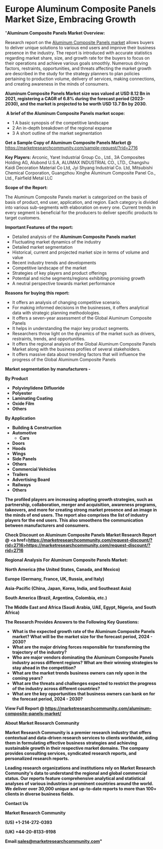 # Europe Aluminum Composite Panels Market Size, Embracing Growth
"<strong>Aluminum Composite Panels Market Overview:</strong>

Research report on the <a href=https://marketresearchcommunity.com/aluminum-composite-panels-market/>Aluminum Composite Panels market</a> allows buyers to deliver unique solutions to various end users and improve their business presence in the industry. The report is introduced with accurate statistics regarding market share, size, and growth rate for the buyers to focus on their operations and achieve various goals smoothly. Numerous driving factors, restraints, opportunities, and threats affecting the market growth are described in the study for the strategy planners to plan policies pertaining to production volume, delivery of services, making connections, and creating awareness in the minds of consumers.

<strong>Aluminum Composite Panels Market size was valued at USD 8.12 Bn in 2021, registering a CAGR of 6.8% during the forecast period (2023-2030), and the market is projected to be worth USD 13.7 Bn by 2030.</strong>

 <Strong>A brief of the Aluminum Composite Panels market scope:</Strong>
<ul>
 <li>1  A basic synopsis of the competitive landscape</li>
 <li>2  An in-depth breakdown of the regional expanse</li>
 <li>3  A short outline of the market segmentation</li>
</ul>
<strong>Get a Sample Copy of Aluminum Composite Panels Market @ </b></strong><a href=https://marketresearchcommunity.com/sample-request/?rid=2716><u>https://marketresearchcommunity.com/sample-request/?rid=2716</u></a>

<strong>Key Players:</strong> 
Arconic, Yaret Industrial Group Co., Ltd., 3A Composites Holding AG, Alubond U.S.A, ALUMAX INDUSTRIAL CO., LTD., Changshu Kaidi Decoration Material Co Ltd, Jyi Shyang Industrial Co. Ltd, Mitsubishi Chemical Corporation, Guangzhou Xinghe Aluminum Composite Panel Co., Ltd., Fairfield Metal LLC

<strong>Scope of the Report:</strong>

The Aluminum Composite Panels market is categorized on the basis of basis of product, end user, application, and region. Each category is divided into various sub-segments with elaboration on every one. Current trends in every segment is beneficial for the producers to deliver specific products to target customers.

<strong><b>Important Features of the report:</b></strong>
<ul>
  <li>Detailed analysis of the <strong><b>Aluminum Composite Panels </b></strong><strong><b>market</b></strong></li>
  <li>Fluctuating market dynamics of the industry</li>
  <li>Detailed market segmentation</li>
  <li>Historical, current and projected market size in terms of volume and value</li>
  <li>Recent industry trends and developments</li>
  <li>Competitive landscape of the market</li>
  <li>Strategies of key players and product offerings</li>
  <li>Potential and niche segments/regions exhibiting promising growth</li>
  <li>A neutral perspective towards market performance</li>
</ul>
<strong><b>Reasons for buying this report:</b></strong>
<ul>
  <li>It offers an analysis of changing competitive scenario.</li>
  <li>For making informed decisions in the businesses, it offers analytical data with strategic planning methodologies.</li>
  <li>It offers a seven-year assessment of the Global Aluminum Composite Panels</li>
  <li>It helps in understanding the major key product segments.</li>
  <li>Researchers throw light on the dynamics of the market such as drivers, restraints, trends, and opportunities.</li>
  <li>It offers the regional analysis of the Global Aluminum Composite Panels Market along with the business profiles of several stakeholders.</li>
  <li>It offers massive data about trending factors that will influence the progress of the Global Aluminum Composite Panels</li>
</ul>

<strong>Market segmentation by manufacturers -</strong>


<strong><strong>By Product</strong></h4>
<ul>
 	<li>Polyvinylidene Difluoride</li>
 	<li>Polyester</li>
 	<li>Laminating Coating</li>
 	<li>Oxide Film</li>
 	<li>Others</li>
</ul>
<strong><strong>By Application</strong></h4>
<ul>
 	<li>Building &amp; Construction</li>
 	<li>Automotive
<ul>
 	<li>Cars</li>
</ul>
</li>
 	<li>Doors</li>
 	<li>Hoods</li>
 	<li>Wings</li>
 	<li>Side Panels</li>
 	<li>Others</li>
 	<li>Commercial Vehicles</li>
 	<li>Trailers</li>
 	<li>Advertising Board</li>
 	<li>Railways</li>
 	<li>Others</li>
</ul>

The profiled players are increasing adopting growth strategies, such as partnership, collaboration, merger and acquisition, awareness programs, takeovers, and more for creating strong market presence and an image in the minds of end users. The report also comprises the list of industry players for the end users. This also smoothens the communication between manufacturers and consumers.

<strong><b>Check Discount on Aluminum Composite Panels Market Research Report @ </b></strong><a href=https://marketresearchcommunity.com/request-discount/?rid=2716><u>https://marketresearchcommunity.com/request-discount/?rid=2716</u></a>

<strong>Regional Analysis For Aluminum Composite Panels Market:</strong>

<strong>North America</strong> (the United States, Canada, and Mexico)

<strong>Europe</strong> (Germany, France, UK, Russia, and Italy)

<strong>Asia-Pacific</strong> (China, Japan, Korea, India, and Southeast Asia)

<strong>South America</strong> (Brazil, Argentina, Colombia, etc.)

<strong>The Middle East and Africa</strong> (Saudi Arabia, UAE, Egypt, Nigeria, and South Africa)

<strong>The Research Provides Answers to the Following Key Questions:</strong>
<ul>
 	<li>What is the expected growth rate of the Aluminum Composite Panels market? What will be the market size for the forecast period, 2024 - 2030?</li>
 	<li>What are the major driving forces responsible for transforming the trajectory of the industry?</li>
 	<li>Who are major vendors dominating the Aluminum Composite Panels industry across different regions? What are their winning strategies to stay ahead in the competition?</li>
 	<li>What are the market trends business owners can rely upon in the coming years?</li>
 	<li>What are the threats and challenges expected to restrict the progress of the industry across different countries?</li>
 	<li>What are the key opportunities that business owners can bank on for the forecast period, 2024 - 2030?</li>
</ul>

<strong>View Full Report @</strong> <a href=https://marketresearchcommunity.com/aluminum-composite-panels-market/>https://marketresearchcommunity.com/aluminum-composite-panels-market/</a>

<strong>About Market Research Community</strong>

Market Research Community is a premier research industry that offers contextual and data-driven research services to clients worldwide, aiding them in formulating effective business strategies and achieving sustainable growth in their respective market domains. The company provides consulting services, syndicated research reports, and personalized research reports.

Leading research organizations and institutions rely on Market Research Community's data to understand the regional and global commercial status. Our reports feature comprehensive analytical and statistical analyses of various industries in prominent countries around the world. We deliver over 30,000 unique and up-to-date reports to more than 100+ clients in diverse business fields.

<strong>Contact Us</strong>

<strong>Market Research Community</strong>

(US) +1-214-272-0393

(UK) +44-20-8133-9198

<strong>Email:</strong>sales@marketresearchcommunity.com"
